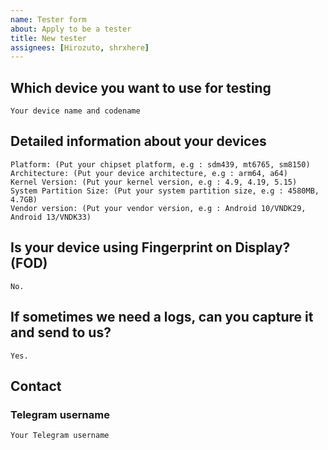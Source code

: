 ```yaml
---
name: Tester form
about: Apply to be a tester
title: New tester
assignees: [Hirozuto, shrxhere]
---
```



## Which device you want to use for testing
```
Your device name and codename
```

## Detailed information about your devices
```
Platform: (Put your chipset platform, e.g : sdm439, mt6765, sm8150)
Architecture: (Put your device architecture, e.g : arm64, a64)
Kernel Version: (Put your kernel version, e.g : 4.9, 4.19, 5.15)
System Partition Size: (Put your system partition size, e.g : 4580MB, 4.7GB)
Vendor version: (Put your vendor version, e.g : Android 10/VNDK29, Android 13/VNDK33)
```

## Is your device using Fingerprint on Display? (FOD)
```
No.
```

## If sometimes we need a logs, can you capture it and send to us?
```
Yes.
```

## Contact
### Telegram username
```
Your Telegram username
```
